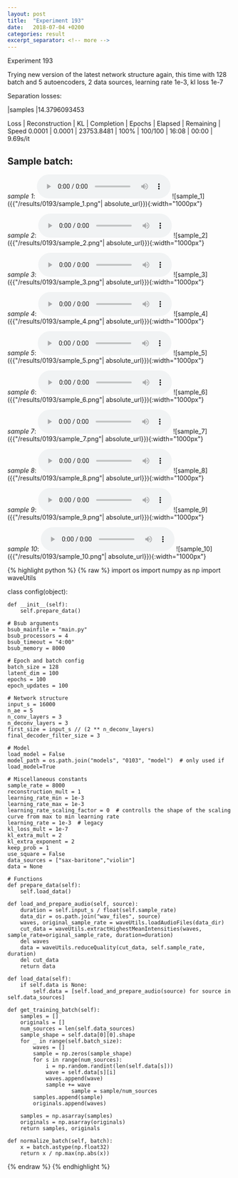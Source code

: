 ```yaml
---
layout: post
title:  "Experiment 193"
date:   2018-07-04 +0200
categories: result
excerpt_separator: <!-- more -->
---
```

Experiment 193

Trying new version of the latest network structure again, this time with 128 batch and 5 autoencoders, 2 data sources, learning rate 1e-3, kl loss 1e-7

Separation losses:

|samples
|14.3796093453

Loss | Reconstruction | KL | Completion | Epochs | Elapsed | Remaining | Speed
0.0001 | 0.0001 | 23753.8481 | 100% | 100/100 | 16:08 | 00:00 | 9.69s/it<!-- more -->

## **Sample batch**:
_sample 1_:
<audio src="/ResultsOverview/results/0193/sample_1.wav" controls preload></audio>
![sample_1]({{"/results/0193/sample_1.png"| absolute_url}}){:width="1000px"}

_sample 2_:
<audio src="/ResultsOverview/results/0193/sample_2.wav" controls preload></audio>
![sample_2]({{"/results/0193/sample_2.png"| absolute_url}}){:width="1000px"}

_sample 3_:
<audio src="/ResultsOverview/results/0193/sample_3.wav" controls preload></audio>
![sample_3]({{"/results/0193/sample_3.png"| absolute_url}}){:width="1000px"}

_sample 4_:
<audio src="/ResultsOverview/results/0193/sample_4.wav" controls preload></audio>
![sample_4]({{"/results/0193/sample_4.png"| absolute_url}}){:width="1000px"}

_sample 5_:
<audio src="/ResultsOverview/results/0193/sample_5.wav" controls preload></audio>
![sample_5]({{"/results/0193/sample_5.png"| absolute_url}}){:width="1000px"}

_sample 6_:
<audio src="/ResultsOverview/results/0193/sample_6.wav" controls preload></audio>
![sample_6]({{"/results/0193/sample_6.png"| absolute_url}}){:width="1000px"}

_sample 7_:
<audio src="/ResultsOverview/results/0193/sample_7.wav" controls preload></audio>
![sample_7]({{"/results/0193/sample_7.png"| absolute_url}}){:width="1000px"}

_sample 8_:
<audio src="/ResultsOverview/results/0193/sample_8.wav" controls preload></audio>
![sample_8]({{"/results/0193/sample_8.png"| absolute_url}}){:width="1000px"}

_sample 9_:
<audio src="/ResultsOverview/results/0193/sample_9.wav" controls preload></audio>
![sample_9]({{"/results/0193/sample_9.png"| absolute_url}}){:width="1000px"}

_sample 10_:
<audio src="/ResultsOverview/results/0193/sample_10.wav" controls preload></audio>
![sample_10]({{"/results/0193/sample_10.png"| absolute_url}}){:width="1000px"}


{% highlight python %}
{% raw %}
import os
import numpy as np
import waveUtils


class config(object):

	def __init__(self):
		self.prepare_data()

	# Bsub arguments
	bsub_mainfile = "main.py"
	bsub_processors = 4
	bsub_timeout = "4:00"
	bsub_memory = 8000

	# Epoch and batch config
	batch_size = 128
	latent_dim = 100
	epochs = 100
	epoch_updates = 100

	# Network structure
	input_s = 16000
	n_ae = 5
	n_conv_layers = 3
	n_deconv_layers = 3
	first_size = input_s // (2 ** n_deconv_layers)
	final_decoder_filter_size = 3

	# Model
	load_model = False
	model_path = os.path.join("models", "0103", "model")  # only used if load_model=True

	# Miscellaneous constants
	sample_rate = 8000
	reconstruction_mult = 1
	learning_rate_min = 1e-3
	learning_rate_max = 1e-3
	learning_rate_scaling_factor = 0  # controlls the shape of the scaling curve from max to min learning rate
	learning_rate = 1e-3  # legacy
	kl_loss_mult = 1e-7
	kl_extra_mult = 2
	kl_extra_exponent = 2
	keep_prob = 1
	use_square = False
	data_sources = ["sax-baritone","violin"]
	data = None

	# Functions
	def prepare_data(self):
		self.load_data()

	def load_and_prepare_audio(self, source):
		duration = self.input_s / float(self.sample_rate)
		data_dir = os.path.join("wav_files", source)
		waves, original_sample_rate = waveUtils.loadAudioFiles(data_dir)
		cut_data = waveUtils.extractHighestMeanIntensities(waves, sample_rate=original_sample_rate, duration=duration)
		del waves
		data = waveUtils.reduceQuality(cut_data, self.sample_rate, duration)
		del cut_data
		return data

	def load_data(self):
		if self.data is None:
			self.data = [self.load_and_prepare_audio(source) for source in self.data_sources]

	def get_training_batch(self):
		samples = []
		originals = []
		num_sources = len(self.data_sources)
		sample_shape = self.data[0][0].shape
		for _ in range(self.batch_size):
			waves = []
			sample = np.zeros(sample_shape)
			for s in range(num_sources):
				i = np.random.randint(len(self.data[s]))
				wave = self.data[s][i]
				waves.append(wave)
				sample += wave
                        sample = sample/num_sources
			samples.append(sample)
			originals.append(waves)

		samples = np.asarray(samples)
		originals = np.asarray(originals)
		return samples, originals

	def normalize_batch(self, batch):
		x = batch.astype(np.float32)
		return x / np.max(np.abs(x))


{% endraw %}
{% endhighlight %}
